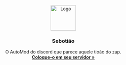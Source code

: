 <!-- PROJECT LOGO -->
<br />
<p align="center">
  <a href="https://github.com/LombardiDaniel/Sebotiao">
    <img src="https://cdn.discordapp.com/app-icons/795344842305175593/a32c898e385d311eafbd52c8c0a7216e.png?size=256" alt="Logo" width="80" height="80">
  </a>

  <h3 align="center">Sebotião</h3>

  <p align="center">
    O AutoMod do discord que parece aquele tioão do zap.
    <br />
    <a href="https://discord.com/api/oauth2/authorize?client_id=795344842305175593&permissions=8&scope=bot"><strong>Coloque-o em seu servidor »</strong></a>
  </p>
</p>
